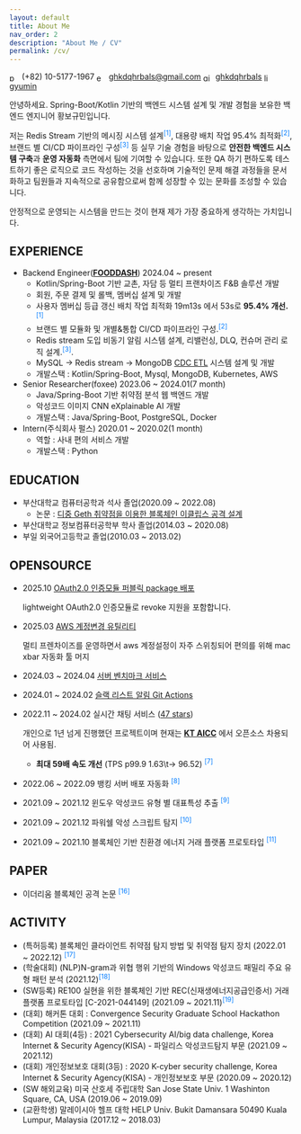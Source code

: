 ```yaml
---
layout: default
title: About Me
nav_order: 2
description: "About Me / CV"
permalink: /cv/
---
```


<div class="contact-inline">
	<span>
		<img src="https://cdn.jsdelivr.net/npm/@fortawesome/fontawesome-free@6.5.2/svgs/solid/phone.svg" alt="phone" style="height:1em;vertical-align:middle;filter:grayscale(1);margin-right:4px;">
		(+82) 10-5177-1967
	</span>
	<span>
		<img src="https://cdn.jsdelivr.net/npm/@fortawesome/fontawesome-free@6.5.2/svgs/solid/envelope.svg" alt="email" style="height:1em;vertical-align:middle;filter:grayscale(1);margin-right:4px;">
		<a href="mailto:ghkdqhrbals@gmail.com">ghkdqhrbals@gmail.com</a>
	</span>
	<span>
		<img src="https://cdn.jsdelivr.net/gh/simple-icons/simple-icons/icons/github.svg" alt="github" style="height:1em;vertical-align:middle;filter:grayscale(1);margin-right:4px;">
		<a href="https://github.com/ghkdqhrbals">ghkdqhrbals</a>
	</span>
	<span>
		<img src="https://cdn.jsdelivr.net/gh/simple-icons/simple-icons/icons/linkedin.svg" alt="linkedin" style="height:1em;vertical-align:middle;filter:grayscale(1);margin-right:4px;">
		<a href="https://www.linkedin.com/in/gyumin-hwangbo-92382218b/">gyumin</a>
	</span>
</div>

안녕하세요. Spring-Boot/Kotlin 기반의 백엔드 시스템 설계 및 개발 경험을 보유한 백엔드 엔지니어 <span class="my-name">황보규민</span>입니다.

저는 Redis Stream 기반의 메시징 시스템 설계<sup><a href="https://ghkdqhrbals.github.io/portfolios/docs/Java/30/" style="color:#007bff;text-decoration:none;">[1]</a></sup>, 대용량 배치 작업 95.4% 최적화<sup><a href="https://ghkdqhrbals.github.io/portfolios/docs/Java/20/" style="color:#007bff; text-decoration:none;">[2]</a></sup>, 브랜드 별 CI/CD 파이프라인 구성<sup><a href="https://ghkdqhrbals.github.io/portfolios/docs/Java/25/" style="color:#007bff; text-decoration:none;">[3]</a></sup> 등 
실무 기술 경험을 바탕으로 **안전한 백엔드 시스템 구축**과 **운영 자동화** 측면에서 팀에 기여할 수 있습니다. 또한 QA 하기 편하도록 테스트하기 좋은 로직으로 코드 작성하는 것을 선호하며 기술적인 문제 해결 과정들을 문서화하고 팀원들과 지속적으로 공유함으로써 함께 성장할 수 있는 문화를 조성할 수 있습니다.

안정적으로 운영되는 시스템을 만드는 것이 현재 제가 가장 중요하게 생각하는 가치입니다.

## EXPERIENCE
* Backend Engineer([**FOODDASH**](https://fooddash.co.kr/)) 2024.04 ~ present
  * Kotlin/Spring-Boot 기반 교촌, 자담 등 멀티 프랜차이즈 F&B 솔루션 개발
  * 회원, 주문 결제 및 롤백, 멤버십 설계 및 개발
  * 사용자 멤버십 등급 갱신 배치 작업 최적화 19m13s 에서 53s로 **95.4% 개선.**<sup><a href="https://ghkdqhrbals.github.io/portfolios/docs/Java/20/" style="color:#007bff; text-decoration:none;">[1]</a></sup>
  * 브랜드 별 모듈화 및 개별&통합 CI/CD 파이프라인 구성.<sup><a href="https://ghkdqhrbals.github.io/portfolios/docs/Java/25/" style="color:#007bff; text-decoration:none;">[2]</a></sup>
  * Redis stream 도입 비동기 알림 시스템 설계, 리밸런싱, DLQ, 컨슈머 관리 로직 설계.<sup><a href="https://ghkdqhrbals.github.io/portfolios/docs/Java/30/" style="color:#007bff;text-decoration:none;">[3]</a></sup>.
  * MySQL -> Redis stream -> MongoDB [CDC ETL](https://ghkdqhrbals.github.io/portfolios/docs/Java/37/) 시스템 설계 및 개발
  * 개발스택 : Kotlin/Spring-Boot, Mysql, MongoDB, Kubernetes, AWS
* Senior Researcher(foxee) 2023.06 ~ 2024.01(7 month)
  * Java/Spring-Boot 기반 취약점 분석 웹 백엔드 개발
  * 악성코드 이미지 CNN eXplainable AI 개발
  * 개발스택 : Java/Spring-Boot, PostgreSQL, Docker
* Intern(주식회사 펄스) 2020.01 ~ 2020.02(1 month)
  * 역할 : 사내 편의 서비스 개발
  * 개발스택 : Python

## EDUCATION

* 부산대학교 컴퓨터공학과 석사 졸업(2020.09 ~ 2022.08)
  * 논문 : [디중 Geth 취약점을 이용한 블록체인 이클립스 공격 설계](https://ghkdqhrbals.github.io/portfolios/docs/Blockchain/)
* 부산대학교 정보컴퓨터공학부 학사 졸업(2014.03 ~ 2020.08)
* 부일 외국어고등학교 졸업(2010.03 ~ 2013.02)

## OPENSOURCE
* 2025.10 [OAuth2.0 인증모듈 퍼블릭 package 배포](https://github.com/ghkdqhrbals/personal-module)

  lightweight OAuth2.0 인증모듈로 revoke 지원을 포함합니다.
* 2025.03 [AWS 계정변경 유틸리티](https://github.com/matryer/xbar-plugins/pull/2103)
  
  멀티 프렌차이즈를 운영하면서 aws 계정설정이 자주 스위칭되어 편의를 위해 mac xbar 자동화 툴 머지
* 2024.03 ~ 2024.04 [서버 벤치마크 서비스](https://github.com/backend-tech-forge/benchmark)
* 2024.01 ~ 2024.02 [슬랙 리스트 알림 Git Actions](https://github.com/ghkdqhrbals/slack-list)
* 2022.11 ~ 2024.02 실시간 채팅 서비스 ([47 stars](https://github.com/ghkdqhrbals/spring-chatting-server))

  개인으로 1년 넘게 진행했던 프로젝트이며 현재는 **[KT AICC](https://www.kt-aicc.com/user/index)** 에서 오픈소스 차용되어 사용됨.
  * **최대 59배 속도 개선** (TPS p99.9 1.63\t-> 96.52) <sup><a href="https://ghkdqhrbals.github.io/portfolios/docs/pf/" style="color:#007bff;text-decoration:none;">[7]</a></sup>

* 2022.06 ~ 2022.09 뱅킹 서버 배포 자동화 <sup><a href="https://ghkdqhrbals.github.io/portfolios/docs/project2/" style="color:#007bff; text-decoration:none;">[8]</a></sup>
* 2021.09 ~ 2021.12 윈도우 악성코드 유형 별 대표특성 추출 <sup><a href="https://ghkdqhrbals.github.io/portfolios/docs/toy/toyp8/" style="color:#007bff; text-decoration:none;">[9]</a></sup>
* 2021.09 ~ 2021.12 파워쉘 악성 스크립트 탐지 <sup><a href="https://ghkdqhrbals.github.io/portfolios/docs/toy/toyp2/" style="color:#007bff; text-decoration:none;">[10]</a></sup>
* 2021.09 ~ 2021.10 블록체인 기반 친환경 에너지 거래 플랫폼 프로토타입 <sup><a href="https://ghkdqhrbals.github.io/portfolios/docs/toy/toyp4/" style="color:#007bff; text-decoration:none;">[11]</a></sup>

## PAPER

* 이더리움 블록체인 공격 논문 <sup><a href="https://ghkdqhrbals.github.io/portfolios/docs/Blockchain/" style="color:#007bff; text-decoration:none;">[16]</a></sup>

## ACTIVITY

* (특허등록) 블록체인 클라이언트 취약점 탐지 방법 및 취약점 탐지 장치 (2022.01 ~ 2022.12) <sup><a href="https://patents.google.com/patent/KR20240019566A/ko" style="color:#007bff; text-decoration:none;">[17]</a></sup>
* (학술대회) (NLP)N-gram과 위협 행위 기반의 Windows 악성코드 패밀리 주요 유형 패턴 분석 (2021.12)<sup><a href="https://www.dbpia.co.kr/journal/articleDetail?nodeId=NODE11035874" style="color:#007bff; text-decoration:none;">[18]</a></sup>
* (SW등록) RE100 실현을 위한 블록체인 기반 REC(신재생에너지공급인증서) 거래 플랫폼 프로토타입 [C-2021-044149] (2021.09 ~ 2021.11)<sup><a href="https://www.ntis.go.kr/outcomes/popup/srchTotlSpwr.do?cmd=view&rstId=SNW-2021-00312106034&returnURI=null&pageCode=RI_SW_RST_DTL" style="color:#007bff; text-decoration:none;">[19]</a></sup>
* (대회) 해커톤 대회 : Convergence Security Graduate School Hackathon Competition (2021.09 ~ 2021.11)
* (대회) AI 대회(4등) : 2021 Cybersecurity AI/big data challenge, Korea Internet & Security Agency(KISA) - 파일리스 악성코드탐지 부문 (2021.09 ~ 2021.12)
* (대회) 개인정보보호 대회(3등) : 2020 K-cyber security challenge, Korea Internet & Security Agency(KISA) - 개인정보보호 부문 (2020.09 ~ 2020.12)
* (SW 해외교육) 미국 산호세 주립대학 San Jose State Univ. 1 Washinton Square, CA, USA (2019.06 ~ 2019.09)
* (교환학생) 말레이시아 헬프 대학 HELP Univ. Bukit Damansara 50490 Kuala Lumpur, Malaysia (2017.12 ~ 2018.03)
